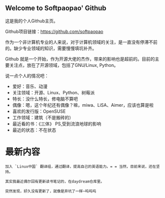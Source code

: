 ## Welcome to Softpaopao' Github

这是我的个人Github主页。

Github项目链接：https://github.com/softpaopao 

作为一个非计算机专业的人来说，对于计算机领域的关注，是一直没有停滞不前的。缺少专业领域的知识，需要慢慢填坑补齐。

Github 就是一个开始，作为开源大佬的杰作，带来的影响也是超前的。目前的主要关注点，放在了开源领域，包括了GNU/Linux, Python。

说一点个人的情况吧：
* 爱好：音乐、动漫
* 关注领域：开源、Linux、Python、树莓派
* 特长：没什么特长，修电脑不算吧
* 偶像：嗯，这个年纪还有偶像？嘛，miwa、LiSA、Aimer，应该也算是啦
* 喜欢的发行版：OpenSUSE 
* 工作领域：建筑（不是搬砖的）
* 最近看的书：《三体》 PS,受到流浪地球的影响
* 最近的状态：不在状态
  
# 最新内容

```
加入 `Linux中国` 翻译组，通过翻译，提高自己的英语能力。= = 当然，目前来说，还在坚持。

```
```
其实我最近偶尔回有更新读书笔记的，在daydream仓库里。
```
```
突然发现，好久没有更新了，就像是弃坑了一样~呜呜呜
```